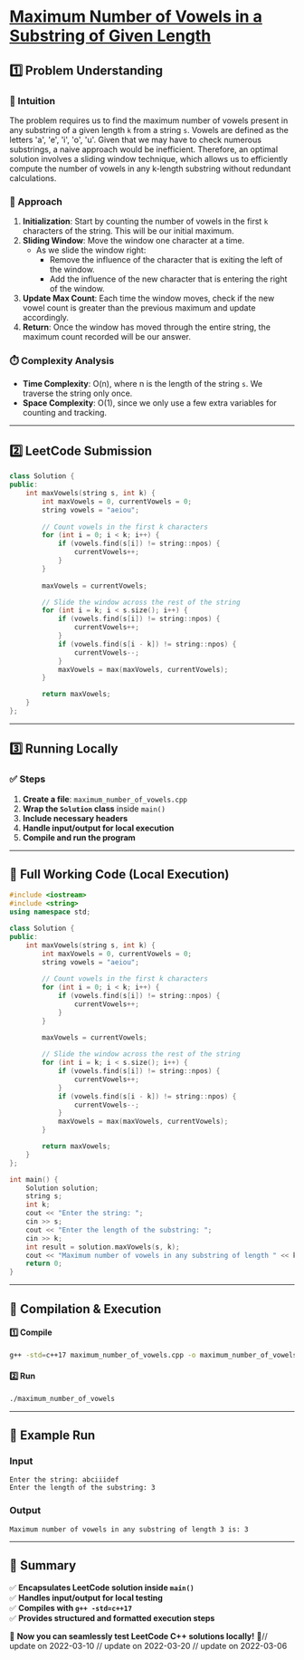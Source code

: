 # **[Maximum Number of Vowels in a Substring of Given Length](https://leetcode.com/problems/maximum-number-of-vowels-in-a-substring-of-given-length/description/)**  

## **1️⃣ Problem Understanding**  
### **📌 Intuition**  
The problem requires us to find the maximum number of vowels present in any substring of a given length `k` from a string `s`. Vowels are defined as the letters 'a', 'e', 'i', 'o', 'u'. Given that we may have to check numerous substrings, a naive approach would be inefficient. Therefore, an optimal solution involves a sliding window technique, which allows us to efficiently compute the number of vowels in any k-length substring without redundant calculations.

### **🚀 Approach**  
1. **Initialization**: Start by counting the number of vowels in the first `k` characters of the string. This will be our initial maximum.
2. **Sliding Window**: Move the window one character at a time.
   - As we slide the window right:
     - Remove the influence of the character that is exiting the left of the window.
     - Add the influence of the new character that is entering the right of the window.
3. **Update Max Count**: Each time the window moves, check if the new vowel count is greater than the previous maximum and update accordingly.
4. **Return**: Once the window has moved through the entire string, the maximum count recorded will be our answer.

### **⏱️ Complexity Analysis**  
- **Time Complexity**: O(n), where n is the length of the string `s`. We traverse the string only once.
- **Space Complexity**: O(1), since we only use a few extra variables for counting and tracking.

---  

## **2️⃣ LeetCode Submission**  
```cpp
class Solution {
public:
    int maxVowels(string s, int k) {
        int maxVowels = 0, currentVowels = 0;
        string vowels = "aeiou";
        
        // Count vowels in the first k characters
        for (int i = 0; i < k; i++) {
            if (vowels.find(s[i]) != string::npos) {
                currentVowels++;
            }
        }
        
        maxVowels = currentVowels;

        // Slide the window across the rest of the string
        for (int i = k; i < s.size(); i++) {
            if (vowels.find(s[i]) != string::npos) {
                currentVowels++;
            }
            if (vowels.find(s[i - k]) != string::npos) {
                currentVowels--;
            }
            maxVowels = max(maxVowels, currentVowels);
        }

        return maxVowels;
    }
};
```  

---  

## **3️⃣ Running Locally**  
### **✅ Steps**  
1. **Create a file**: `maximum_number_of_vowels.cpp`  
2. **Wrap the `Solution` class** inside `main()`  
3. **Include necessary headers**  
4. **Handle input/output for local execution**  
5. **Compile and run the program**  

---  

## **📝 Full Working Code (Local Execution)**  
```cpp
#include <iostream>
#include <string>
using namespace std;

class Solution {
public:
    int maxVowels(string s, int k) {
        int maxVowels = 0, currentVowels = 0;
        string vowels = "aeiou";
        
        // Count vowels in the first k characters
        for (int i = 0; i < k; i++) {
            if (vowels.find(s[i]) != string::npos) {
                currentVowels++;
            }
        }
        
        maxVowels = currentVowels;

        // Slide the window across the rest of the string
        for (int i = k; i < s.size(); i++) {
            if (vowels.find(s[i]) != string::npos) {
                currentVowels++;
            }
            if (vowels.find(s[i - k]) != string::npos) {
                currentVowels--;
            }
            maxVowels = max(maxVowels, currentVowels);
        }

        return maxVowels;
    }
};

int main() {
    Solution solution;
    string s;
    int k;
    cout << "Enter the string: ";
    cin >> s;
    cout << "Enter the length of the substring: ";
    cin >> k;
    int result = solution.maxVowels(s, k);
    cout << "Maximum number of vowels in any substring of length " << k << " is: " << result << endl;
    return 0;
}
```  

---  

## **🔧 Compilation & Execution**  
#### **1️⃣ Compile**  
```bash
g++ -std=c++17 maximum_number_of_vowels.cpp -o maximum_number_of_vowels
```  

#### **2️⃣ Run**  
```bash
./maximum_number_of_vowels
```  

---  

## **🎯 Example Run**  
### **Input**  
```
Enter the string: abciiidef
Enter the length of the substring: 3
```  
### **Output**  
```
Maximum number of vowels in any substring of length 3 is: 3
```  

---  

## **📌 Summary**  
✅ **Encapsulates LeetCode solution inside `main()`**  
✅ **Handles input/output for local testing**  
✅ **Compiles with `g++ -std=c++17`**  
✅ **Provides structured and formatted execution steps**  

🚀 **Now you can seamlessly test LeetCode C++ solutions locally!** 🚀// update on 2022-03-10
// update on 2022-03-20
// update on 2022-03-06
